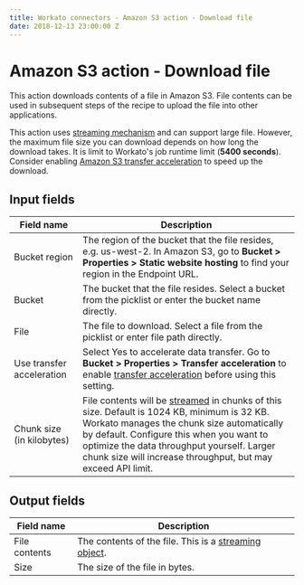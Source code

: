 ```yaml
---
title: Workato connectors - Amazon S3 action - Download file
date: 2018-12-13 23:00:00 Z
---
```


# Amazon S3 action - Download file
This action downloads contents of a file in Amazon S3. File contents can be used in subsequent steps of the recipe to upload the file into other applications.

This action uses [streaming mechanism](/features/file-streaming.md) and can support large file. However, the maximum file size you can download depends on how long the download takes. It is limit to Workato's job runtime limit (**5400 seconds**). Consider enabling [Amazon S3 transfer acceleration](https://docs.aws.amazon.com/AmazonS3/latest/dev/transfer-acceleration.html) to speed up the download.

## Input fields
| Field name | Description |
|---|---|
| Bucket region | The region of the bucket that the file resides, e.g. us-west-2. In Amazon S3, go to **Bucket > Properties > Static website hosting** to find your region in the Endpoint URL. |
| Bucket | The bucket that the file resides. Select a bucket from the picklist or enter the bucket name directly. |
| File | The file to download. Select a file from the picklist or enter file path directly. |
| Use transfer acceleration | Select Yes to accelerate data transfer. Go to **Bucket > Properties > Transfer acceleration** to enable [transfer acceleration](https://docs.aws.amazon.com/AmazonS3/latest/dev/transfer-acceleration.html) before using this setting. |
| Chunk size<br>(in kilobytes) | File contents will be [streamed](/features/file-streaming.md) in chunks of this size. Default is 1024 KB, minimum is 32 KB. Workato manages the chunk size automatically by default. Configure this when you want to optimize the data throughput yourself. Larger chunk size will increase throughput, but may exceed API limit. |

## Output fields
| Field name | Description |
|---|---|
| File contents | The contents of the file. This is a [streaming object](/features/file-streaming.md). |
| Size | The size of the file in bytes. |
